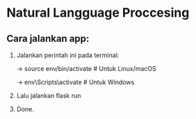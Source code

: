 # Natural Langguage Proccesing

## Cara jalankan app:
1. Jalankan perintah ini pada terminal:

   -> source env/bin/activate  # Untuk Linux/macOS
   
   -> env\Scripts\activate  # Untuk Windows
  
3. Lalu jalankan flask run
4. Done.
